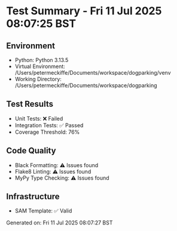 # Test Summary - Fri 11 Jul 2025 08:07:25 BST

## Environment
- Python: Python 3.13.5
- Virtual Environment: /Users/petermeckiffe/Documents/workspace/dogparking/venv
- Working Directory: /Users/petermeckiffe/Documents/workspace/dogparking

## Test Results
- Unit Tests: ❌ Failed
- Integration Tests: ✅ Passed
- Coverage Threshold: 76%

## Code Quality
- Black Formatting: ⚠️ Issues found
- Flake8 Linting: ⚠️ Issues found
- MyPy Type Checking: ⚠️ Issues found

## Infrastructure
- SAM Template: ✅ Valid

Generated on: Fri 11 Jul 2025 08:07:27 BST
